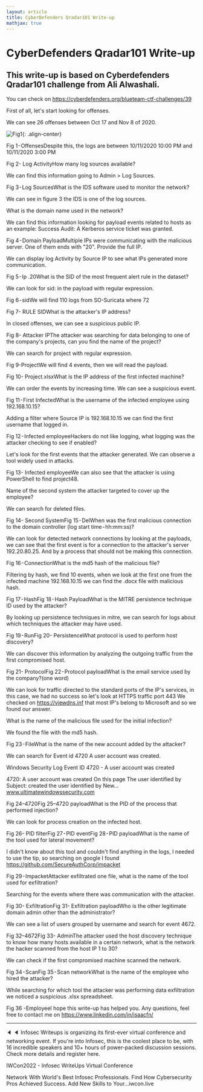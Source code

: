```yaml
---
layout: article
title: CyberDefenders Qradar101 Write-up
mathjax: true
---
```

# CyberDefenders Qradar101 Write-up

## This write-up is based on Cyberdefenders Qradar101 challenge from Ali Alwashali.

You can check on https://cyberdefenders.org/blueteam-ctf-challenges/39



First of all, let's start looking for offenses.

We can see 26 offenses between Oct 17 and Nov 8 of 2020.

![Fig1](https://cdn-images-1.medium.com/max/800/1*UfcJEcN7jFEnz4FTcG8JbA.png){: .align-center}

Fig 1 - OffensesDespite this, the logs are between 10/11/2020 10:00 PM and 10/11/2020 3:00 PM

Fig 2- Log ActivityHow many log sources available?

We can find this information going to Admin > Log Sources.

Fig 3 - Log SourcesWhat is the IDS software used to monitor the network?

We can see in figure 3 the IDS is one of the log sources.

What is the domain name used in the network?

We can find this information looking for payload events related to hosts as an example: Success Audit: A Kerberos service ticket was granted.

Fig 4 - Domain PayloadMultiple IPs were communicating with the malicious server. One of them ends with "20". Provide the full IP.

We can display log Activity by Source IP to see what IPs generated more communication.

Fig 5 - Ip .20What is the SID of the most frequent alert rule in the dataset?

We can look for sid: in the payload with regular expression.

Fig 6 - sidWe will find 110 logs from SO-Suricata where 72

Fig 7- RULE SIDWhat is the attacker's IP address?

In closed offenses, we can see a suspicious public IP.

Fig 8- Attacker IPThe attacker was searching for data belonging to one of the company's projects, can you find the name of the project?

We can search for project with regular expression.

Fig 9-ProjectWe will find 4 events, then we will read the payload.

Fig 10- Project.xlsxWhat is the IP address of the first infected machine?

We can order the events by increasing time. We can see a suspicious event.

Fig 11 - First InfectedWhat is the username of the infected employee using 192.168.10.15?

Adding a filter where Source IP is 192.168.10.15 we can find the first username that logged in.

Fig 12 - Infected employeeHackers do not like logging, what logging was the attacker checking to see if enabled?

Let's look for the first events that the attacker generated. We can observe a tool widely used in attacks.

Fig 13- Infected employeeWe can also see that the attacker is using PowerShell to find project48.

Name of the second system the attacker targeted to cover up the employee?

We can search for deleted files.

Fig 14- Second SystemFig 15 - DelWhen was the first malicious connection to the domain controller (log start time - hh:mm:ss)?

We can look for detected network connections by looking at the payloads, we can see that the first event is for a connection to the attacker's server 192.20.80.25. And by a process that should not be making this connection.

Fig 16 - ConnectionWhat is the md5 hash of the malicious file?

Filtering by hash, we find 10 events, when we look at the first one from the infected machine 192.168.10.15 we can find the .docx file with malicious hash.

Fig 17 - HashFig 18 - Hash PayloadWhat is the MITRE persistence technique ID used by the attacker?

By looking up persistence techniques in mitre, we can search for logs about which techniques the attacker may have used.

Fig 19 - RunFig 20- PersistenceWhat protocol is used to perform host discovery?

We can discover this information by analyzing the outgoing traffic from the first compromised host.

Fig 21- ProtocolFig 22 - Protocol payloadWhat is the email service used by the company?(one word)

We can look for traffic directed to the standard ports of the IP's services, in this case, we had no success so let's look at HTTPS traffic port 443 We checked on https://viewdns.inf that most IP's belong to Microsoft and so we found our answer.

What is the name of the malicious file used for the initial infection?

We found the file with the md5 hash.

Fig 23 - FileWhat is the name of the new account added by the attacker?

We can search for Event id 4720 A user account was created.

Windows Security Log Event ID 4720 - A user account was created

4720: A user account was created On this page The user identified by Subject: created the user identified by New…www.ultimatewindowssecurity.com

Fig 24–4720Fig 25–4720 payloadWhat is the PID of the process that performed injection?

We can look for process creation on the infected host.

Fig 26- PID filterFig 27 - PID eventFig 28 - PID payloadWhat is the name of the tool used for lateral movement?

I didn't know about this tool and couldn't find anything in the logs, I needed to use the tip, so searching on google I found https://github.com/SecureAuthCorp/impacket

Fig 29 - ImpacketAttacker exfiltrated one file, what is the name of the tool used for exfiltration?

Searching for the events where there was communication with the attacker.

Fig 30- ExfiltrationFig 31- Exfiltration payloadWho is the other legitimate domain admin other than the administrator?

We can see a list of users grouped by username and search for event 4672.

Fig 32–4672Fig 33- AdminThe attacker used the host discovery technique to know how many hosts available in a certain network, what is the network the hacker scanned from the host IP 1 to 30?

We can check if the first compromised machine scanned the network.

Fig 34 - ScanFig 35 - Scan networkWhat is the name of the employee who hired the attacker?

While searching for which tool the attacker was performing data exfiltration we noticed a suspicious .xlsx spreadsheet.

Fig 36 -EmployeeI hope this write-up has helped you. Any questions, feel free to contact me on https://www.linkedin.com/in/isaacfn/



---



🔈 🔈 Infosec Writeups is organizing its first-ever virtual conference and networking event. If you're into Infosec, this is the coolest place to be, with 16 incredible speakers and 10+ hours of power-packed discussion sessions. Check more details and register here.

IWCon2022 - Infosec WriteUps Virtual Conference

Network With World's Best Infosec Professionals. Find How Cybersecurity Pros Achieved Success. Add New Skills to Your…iwcon.live
